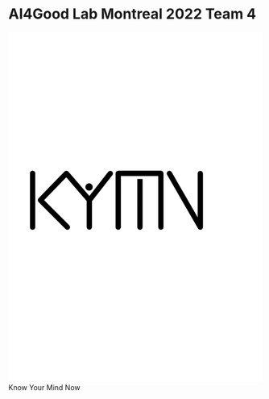 # AI4Good Lab Montreal 2022 Team 4 
![KYMN](https://github.com/ksek87/KYMN-AI4GoodLab-MTL2022/blob/main/logo/logo.png)
Know Your Mind Now
